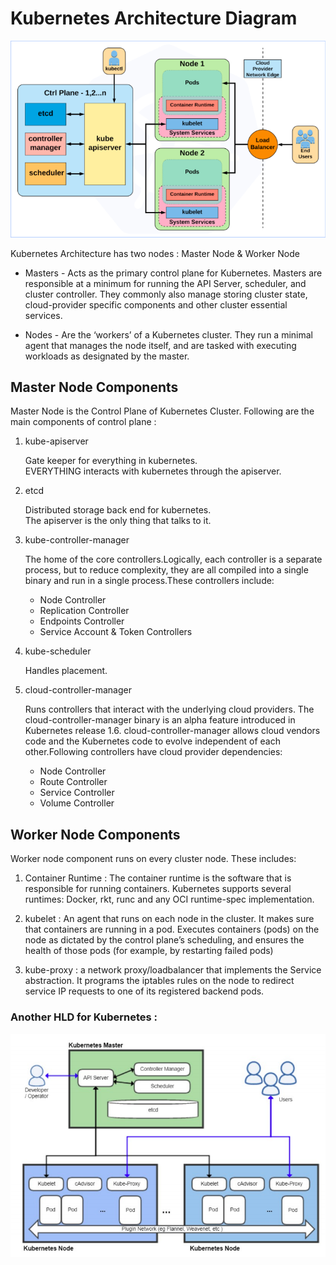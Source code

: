 # Kubernetes Architecture Diagram

![alt text](https://github.com/Shwetanshu/Kubernetes-example/blob/master/img/Architecture_Diagram.png)

Kubernetes Architecture has two nodes : Master Node & Worker Node

- Masters - Acts as the primary control plane for Kubernetes. Masters are responsible at a minimum for running the API Server, scheduler, and cluster controller. They commonly also manage storing cluster state, cloud-provider specific components and other cluster essential services. 

- Nodes - Are the ‘workers’ of a Kubernetes cluster. They run a minimal agent that manages the node itself, and are tasked with executing workloads as designated by the master. 

## Master Node Components

Master Node is the Control Plane of Kubernetes Cluster. Following are the main components of control plane :

1. kube-apiserver

   Gate keeper for everything in kubernetes.<br/>
   EVERYTHING interacts with kubernetes through the apiserver.

2. etcd

   Distributed storage back end for kubernetes.<br/>
   The apiserver is the only thing that talks to it.

3. kube-controller-manager

   The home of the core controllers.Logically, each controller is a separate process, but to reduce complexity, they are all compiled into a single binary and run in a single process.These controllers include:
      - Node Controller
      - Replication Controller
      - Endpoints Controller
      - Service Account & Token Controllers

4. kube-scheduler

   Handles placement.

5. cloud-controller-manager

   Runs controllers that interact with the underlying cloud providers. The cloud-controller-manager binary is an alpha feature introduced in Kubernetes release 1.6.
   cloud-controller-manager allows cloud vendors code and the Kubernetes code to evolve independent of each other.Following controllers have cloud provider dependencies:
      - Node Controller
      - Route Controller
      - Service Controller
      - Volume Controller

## Worker Node Components

Worker node component runs on every cluster node. These includes:

1. Container Runtime : The container runtime is the software that is responsible for running containers. Kubernetes supports several runtimes: Docker, rkt, runc and any OCI runtime-spec implementation.

2. kubelet : An agent that runs on each node in the cluster. It makes sure that containers are running in a pod. Executes containers (pods) on the node as dictated by the control plane’s scheduling, and ensures the health of those pods (for example, by restarting failed pods)

3. kube-proxy : a network proxy/loadbalancer that implements the Service abstraction. It programs the iptables rules on
the node to redirect service IP requests to one of its registered backend pods.

### Another HLD for Kubernetes :

![alt text](https://github.com/Shwetanshu/Kubernetes-example/blob/master/img/K8s_HLD.png)
